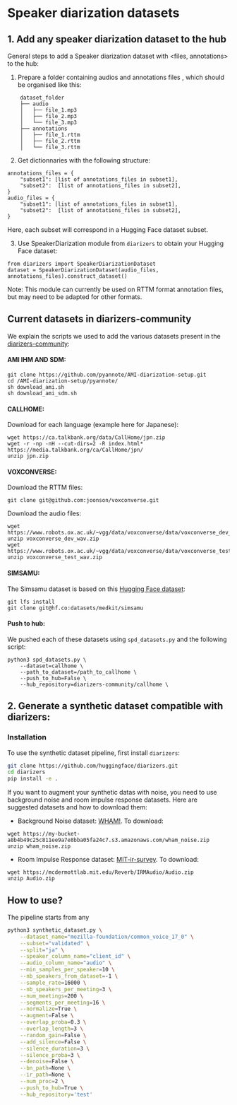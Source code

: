 # Speaker diarization datasets

## 1. Add any speaker diarization dataset to the hub

General steps to add a Speaker diarization dataset with <files, annotations> to the hub:  

1. Prepare a folder containing audios and annotations files , which should be organised like this: 

```
    dataset_folder
    ├── audio                   
    │   ├── file_1.mp3          
    │   ├── file_2.mp3          
    │   └── file_3.mp3                 
    ├── annotations          
    │   ├── file_1.rttm          
    │   ├── file_2.rttm          
    │   └── file_3.rttm    
```


2. Get dictionnaries with the following structure:

```
annotations_files = {
    "subset1": [list of annotations_files in subset1],
    "subset2":  [list of annotations_files in subset2],
}
audio_files = {
    "subset1": [list of annotations_files in subset1],
    "subset2":  [list of annotations_files in subset2],   
}
```

Here, each subset will correspond in a Hugging Face dataset subset. 

3. Use SpeakerDiarization module from `diarizers` to obtain your Hugging Face dataset: 

```
from diarizers import SpeakerDiarizationDataset
dataset = SpeakerDiarizationDataset(audio_files, annotations_files).construct_dataset()
```

Note: This module can currently be used on RTTM format annotation files, but may need to be adapted for other formats.

## Current datasets in diarizers-community

We explain the scripts we used to add the various datasets present in the [diarizers-community](https://huggingface.co/diarizers-community): 

#### AMI IHM AND SDM: 

```
git clone https://github.com/pyannote/AMI-diarization-setup.git
cd /AMI-diarization-setup/pyannote/
sh download_ami.sh
sh download_ami_sdm.sh
```

#### CALLHOME: 

Download for each language (example here for Japanese): 

```
wget https://ca.talkbank.org/data/CallHome/jpn.zip
wget -r -np -nH --cut-dirs=2 -R index.html* https://media.talkbank.org/ca/CallHome/jpn/
unzip jpn.zip
```

#### VOXCONVERSE: 

Download the RTTM files: 

```
git clone git@github.com:joonson/voxconverse.git
```

Download the audio files: 

```
wget https://www.robots.ox.ac.uk/~vgg/data/voxconverse/data/voxconverse_dev_wav.zip
unzip voxconverse_dev_wav.zip
wget https://www.robots.ox.ac.uk/~vgg/data/voxconverse/data/voxconverse_test_wav.zip
unzip voxconverse_test_wav.zip
```

#### SIMSAMU: 

The Simsamu dataset is based on this [Hugging Face dataset](https://huggingface.co/datasets/medkit/simsamu): 

```
git lfs install
git clone git@hf.co:datasets/medkit/simsamu
```

#### Push to hub: 

We pushed each of these datasets using `spd_datasets.py` and the following script: 


```
python3 spd_datasets.py \
    --dataset=callhome \
    --path_to_dataset=/path_to_callhome \
    --push_to_hub=False \
    --hub_repository=diarizers-community/callhome \
```


## 2. Generate a synthetic dataset compatible with diarizers: 

### Installation

To use the synthetic dataset pipeline, first install `diarizers`: 

```sh
git clone https://github.com/huggingface/diarizers.git
cd diarizers
pip install -e .
```

If you want to augment your synthetic datas with noise, you need to use background noise and room impulse response datasets. Here are suggested datasets and how to download them: 

- Background Noise dataset: [WHAM!](http://wham.whisper.ai/). To download: 

```
wget https://my-bucket-a8b4b49c25c811ee9a7e8bba05fa24c7.s3.amazonaws.com/wham_noise.zip
unzip wham_noise.zip
```

- Room Impulse Response dataset: [MIT-ir-survey](https://mcdermottlab.mit.edu/Reverb/IR_Survey.html). To download: 

```
wget https://mcdermottlab.mit.edu/Reverb/IRMAudio/Audio.zip
unzip Audio.zip
```

## How to use? 

The pipeline starts from any 


```bash
python3 synthetic_dataset.py \
    --dataset_name="mozilla-foundation/common_voice_17_0" \
    --subset="validated" \
    --split="ja" \
    --speaker_column_name="client_id" \
    --audio_column_name="audio" \
    --min_samples_per_speaker=10 \
    --nb_speakers_from_dataset=-1 \
    --sample_rate=16000 \
    --nb_speakers_per_meeting=3 \
    --num_meetings=200 \
    --segments_per_meeting=16 \
    --normalize=True \
    --augment=False \
    --overlap_proba=0.3 \
    --overlap_length=3 \
    --random_gain=False \
    --add_silence=False \
    --silence_duration=3 \
    --silence_proba=3 \
    --denoise=False \
    --bn_path=None \
    --ir_path=None \
    --num_proc=2 \
    --push_to_hub=True \
    --hub_repository='test'
```
